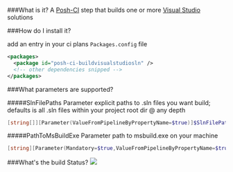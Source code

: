 ###What is it?
A [Posh-CI](https://github.com/Posh-CI/Posh-CI) step that builds one or more [Visual Studio](http://www.visualstudio.com) solutions

###How do I install it?

add an entry in your ci plans `Packages.config` file
```XML
<packages>
  <package id="posh-ci-buildvisualstudiosln" />
  <!-- other dependencies snipped -->
</packages>
```

###What parameters are supported?

#####SlnFilePaths Parameter
explicit paths to .sln files you want build; defaults is all .sln files within your project root dir @ any depth
```PowerShell
[string[]][Parameter(ValueFromPipelineByPropertyName=$true)]$SlnFilePaths
```
#####PathToMsBuildExe Parameter
path to msbuild.exe on your machine
```PowerShell
[string][Parameter(Mandatory=$true,ValueFromPipelineByPropertyName=$true)]$PathToMsBuildExe
```

###What's the build Status?
![](https://ci.appveyor.com/api/projects/status/9tp100rf05jd7mcy?svg=true)

